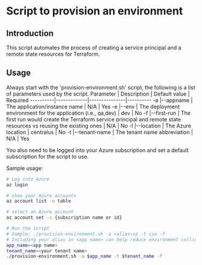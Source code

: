 # Script to provision an environment

## Introduction

This script automates the process of creating a service principal and a remote state resources for Terraform.

## Usage

Always start with the 'provision-environment.sh' script, the following is a list of parameters used by the script.
Parameter | Description | Default value | Required
----------|-------------|---------------|----------
-a \|--appname      | The application/instance name     | N/A | Yes
-e \|--env          | The deployment environment for the application (i.e., qa,dev) | dev | No
-f \|--first-run    | The first run would create the Terraform service principal and remote state resources vs reusing the existing ones | N/A | No
-l \|--location     | The Azure location    | centralus | No
-t \|--tenant-name  | The tenant name abbreviation | N/A | Yes

You also need to be logged into your Azure subscription and set a default subscription for the script to use.

Sample usage:

```bash
# Log into Azure
az login

# show your Azure accounts
az account list -o table

# select an Azure account
az account set -s {subscription name or id}

# Run the script
# Sample: ./provision-environment.sh -a <alias>sp -t cse -f
# Including your alias in <app name> can help reduce environment collisions
app_name=<app name>
tenant_name=<your tenant name>
./provision-environment.sh -a $app_name -t $tenant_name -f
```